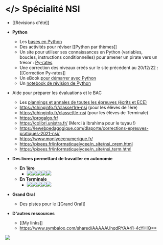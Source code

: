 # </> Spécialité NSI

- [[Révisions d'été]]
- **Python**
	- Les [bases en Python](http://193.49.249.136:20180/~web/mpsi/cours.php)
	- Des activités pour réviser [[Python par thèmes]]
	- Un site pour utiliser ses connaissances en Python (variables, boucles, instructions conditionnelles) pour amener un pirate vers un trésor : [Py-rates](https://py-rates.fr/)
	- Une correction des niveaux créés sur le site précédent au 20/12/22 : [[Correction Py-rates]]
	- Un eBook [pour démarrer avec Python](https://www.calameo.com/read/006275542d7b71bd218c2)
	- Un [notebook de révision de Python](https://mybinder.org/v2/gh/tremulotmaths/notebookspython/master)
	
- Aide pour préparer les évaluations et le BAC
	- Les [plannings et annales de toutes les épreuves (écrits et ECE)](https://toutmonexam.fr/)
	- https://chinginfo.fr/classe/1re-nsi (pour les élèves de 1ère)
	- https://chinginfo.fr/classe/tle-nsi (pour les élèves de Terminale)
	- https://progalgo.fr/
	- https://colibri.unistra.fr/ (Merci à Ibrahima pour le tuyau !)
	- https://lewebpedagogique.com/dlaporte/corrections-epreuves-pratiques-2021-nsi/
	- https://www.monlyceenumerique.fr/
	- https://pixees.fr/informatiquelycee/n_site/nsi_prem.html
	- https://pixees.fr/informatiquelycee/n_site/nsi_term.html
- **Des livres permettant de travailler en autonomie**
	- **En 1ère**
		- ![](https://www.pearltrees.com/s/pic/or/-317062390?pearlId=577143684)![](https://download.pearltrees.com/s/pic/or/-317062391?pearlId=577143689)![](https://download.pearltrees.com/s/pic/or/-317062393?pearlId=577143685)![](https://download.pearltrees.com/s/pic/or/-317062395?pearlId=577143686)![](https://download.pearltrees.com/s/pic/or/-317062397?pearlId=577143690)
	- **En Terminale**
		- ![](https://download.pearltrees.com/s/pic/or/-317062389?pearlId=577143687)![](https://download.pearltrees.com/s/pic/or/-317062392?pearlId=577143682)![](https://download.pearltrees.com/s/pic/or/-317062394?pearlId=577143683)![](https://download.pearltrees.com/s/pic/or/-317062396?pearlId=577143688)![](https://download.pearltrees.com/s/pic/or/-317062398?pearlId=577143691)
- **Grand Oral**
	- Des pistes pour le [[Grand Oral]]

- **D'autres ressources**
	- [[My links]]
	- https://www.symbaloo.com/shared/AAAAAUhqdRYAA41-4cYHIQ==

![](https://www.pearltrees.com/s/file/view/274150554/)